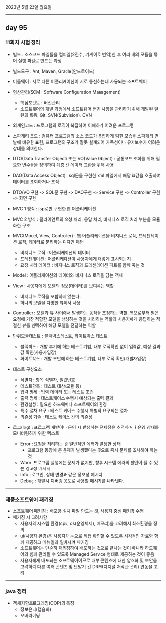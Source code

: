2023년 5월 22일 월요일

---

## day 95

### 11회차 시험 정리

- 빌드 : 소스코드 파일들을 컴파일(2진수, 기계어로 번역)한 후 여러 개의 모듈을 묶어 실행 파일로 만드는 과정
- 빌드도구 : Ant, Maven, Gradle(안드로이드)
- 미들웨어 : 서로 다른 어플리케이션이 서로 통신하는데 사용되는 소프트웨어
- 형상관리(SCM : Software Configuration Management)
  - 핵심포인트 : 버전관리
  - 소프트웨어의 개발 과정에서 소프트웨어 변경 사항을 관리하기 위해 개발된 일련의 활동, Git, SVN(Subvision), CVN
- 외계인코드 : 프로그램의 로직이 복잡하여 이해하기 어려운 프로그램
- 스파게티 코드 : 컴퓨터 프로그램의 소스 코드가 복잡하게 얽힌 모습을 스파게티 면발에 비유한 표현, 프로그램의 구조가 잘못 설계되어 가독성이나 유지보수가 어려운 상태를 의미한다.

- DTO(Data Transfer Object) 또는 VO(Value Object) : 공통코드 조회를 위해 필요한 변수들을 정의하여 계층 간 데이터 교환을 위해 사용
- DAO(Data Access Object) : sql문을 구현한 xml 파일에서 해당 id값을 호출하여 데이터를 조회하거나 조작
- DTO/VO 구현 -> SQL문 구현 -> DAO구현 -> Service 구현 -> Controller 구현 -> 화면 구현
- MVC 1 방식 : jsp로만 구현한 웹 어플리케이션
- MVC 2 방식 : 클라이언트의 요청 처리, 응답 처리, 비지니스 로직 처리 부분을 모듈화한 구조
- MVC(Model, View, Controller) : 웹 어플리케이션을 비지니스 로직, 프레젠테이션 로직, 데이터로 분리하는 디자인 패턴

  - 비지니스 로직 : 어플리케이션의 데이터
  - 프레젠테이션 : 어플리케이션이 사용자에게 어떻게 표시되는지
  - 요청 처리 데이터 : 비지니스 로직과 프레젠테이션 파트를 함께 묶는 것

- Model : 어플리케이션의 데이터와 비지니스 로직을 담는 객체
- View : 사용자에게 모델의 정보(데이터)를 보여주는 역할
  - 비지니스 로직을 포함하지 않는다.
  - 하나의 모델을 다양한 뷰에서 사용
- Controller : 모델과 뷰 사이에서 발생하는 동작을 조정하는 역할, 웹으로부터 받은 요청에 가장 적합한 모델을 생성하는 것을 처리하는 역할과 사용자에게 응답하는 적절한 뷰를 선택하여 해당 모델을 전달하는 역할
- 단위모듈테스트 : 블랙박스테스트, 화이트박스 테스트
  - 블랙박스 : 개발 후기에 하는 테스트기법, 내부 로직확인 없이 입력값, 예상 결과값 확인(사용자입장)
  - 화이트박스 : 개발 초반에 하는 테스트기법, 내부 로직 확인(개발자입장)
- 테스트 구성요소

  - 식별자 : 항목 식별자, 일련번호
  - 테스트항목 : 테스트 대상(모듈 등)
  - 입력 명세 : 입력 데이터 또는 테스트 조건
  - 출력 명세 : 테스트케이스 수행시 예상되는 출력 결과
  - 환경설정 : 필요한 하드웨어나 소프트웨어의 환경
  - 특수 절차 요구 : 테스트 케이스 수행시 특별히 요구되는 절차
  - 의존성 기술 : 테스트 케이스 간의 의존성

- 로그(log) : 프로그램 개발이나 운영 시 발생하는 문제점을 추적하거나 운영 상태를 모니터링하기 위한 텍스트
  - Error : 요청을 처리하는 중 일반적인 에러가 발생한 상태
    - 프로그램 동장에 큰 문제가 발생했다는 것으로 즉시 문제를 조사해야 하는 것
  - Warn :프로그램 실행에는 문제가 없지만, 향후 시스템 에러의 원인이 될 수 있는 경고성 메시지
  - Info : 로그인, 상태 변경과 같은 정보성 메시지
  - Debug : 개발시 디버깅 용도로 사용할 메시지를 나타낸다.

---

### 제품소프트웨어 패키징

- 소프트웨어 패키징 : 배포용 설치 파일 만드는 것, 사용자 중심 패키징 수행
- 패키징 시 고려사항
  - 사용자의 시스템 환경(cpu, os(운영체제), 메모리)을 고려해서 최소환경을 정의
  - ui(사용자 환경)은 사용자가 눈으로 직접 확인할 수 있도록 시각적인 자료와 함께 제공하고 메뉴얼과 일치시켜 패키징
  - 소프트웨어는 단순히 패키징하여 배포하는 것으로 끝나는 것이 아니라 하드웨어와 함께 관리될 수 있도록 Managed Service 형태로 제공하는 것이 좋음
  - 사용자에게 배포되는 소프트웨어이므로 내부 콘텐츠에 대한 암호화 및 보안을 고려하여 다른 여러 콘텐츠 및 단말기 간 DRM(디지털 저작관 관리) 연동을 고려

---

### java 정리

- 객체지향프로그래밍(OOP)의 특징
  - 정보은닉(캡슐화)
  - 오버라이딩
